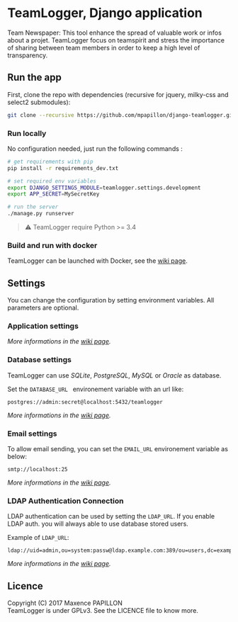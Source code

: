 # TeamLogger, Django application

Team Newspaper: This tool enhance the spread of valuable work or infos about a projet. 
TeamLogger focus on teamspirit and stress the importance of sharing between team members in order to keep a high 
level of transparency.

## Run the app

First, clone the repo with dependencies (recursive for jquery, milky-css and select2 submodules):

```sh
git clone --recursive https://github.com/mpapillon/django-teamlogger.git
```

### Run locally

No configuration needed, just run the following commands :

```sh
# get requirements with pip
pip install -r requirements_dev.txt

# set required env variables
export DJANGO_SETTINGS_MODULE=teamlogger.settings.development
export APP_SECRET=MySecretKey

# run the server
./manage.py runserver
```

> :warning: TeamLogger require Python >= 3.4

### Build and run with docker

TeamLogger can be launched with Docker, see the [wiki page](https://github.com/mpapillon/django-teamlogger/wiki/Docker-image).

## Settings

You can change the configuration by setting environment variables. All parameters are optional.

### Application settings

_More informations in the [wiki page](https://github.com/mpapillon/django-teamlogger/wiki/Application-settings)._

### Database settings

TeamLogger can use _SQLite_, _PostgreSQL_, _MySQL_ or _Oracle_ as database.

Set the `DATABASE_URL ` environement variable with an url like:

```
postgres://admin:secret@localhost:5432/teamlogger
```

_More informations in the [wiki page](https://github.com/mpapillon/django-teamlogger/wiki/Database-settings)._

### Email settings

To allow email sending, you can set the `EMAIL_URL` environement variable as below:

```
smtp://localhost:25
```

_More informations in the [wiki page](https://github.com/mpapillon/django-teamlogger/wiki/Email-settings)._

### LDAP Authentication Connection

LDAP authentication can be used by setting the `LDAP_URL`.
If you enable LDAP auth. you will always able to use database stored users.

Example of `LDAP_URL`:

```
ldap://uid=admin,ou=system:passw@ldap.example.com:389/ou=users,dc=example,dc=local
```

_More informations in the [wiki page](https://github.com/mpapillon/django-teamlogger/wiki/LDAP-settings)._

## Licence

Copyright (C) 2017  Maxence PAPILLON  
TeamLogger is under GPLv3. See the LICENCE file to know more.
